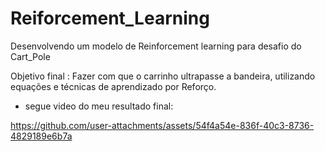 # Reiforcement_Learning
Desenvolvendo um modelo de Reinforcement learning para desafio do Cart_Pole

Objetivo final : Fazer com que o carrinho ultrapasse a bandeira, utilizando equações e técnicas de aprendizado por Reforço. 

- segue video do meu resultado final:

https://github.com/user-attachments/assets/54f4a54e-836f-40c3-8736-4829189e6b7a

